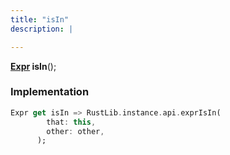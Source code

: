 ```yaml
---
title: "isIn"
description: |

---
```

<span class="dart-code"><strong>[Expr] isIn</strong>();</span>


### Implementation
```dart
Expr get isIn => RustLib.instance.api.exprIsIn(
        that: this,
        other: other,
      );
```

[Expr]: /reference/classes/expr/